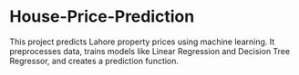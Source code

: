 # House-Price-Prediction
This project predicts Lahore property prices using machine learning. It preprocesses data, trains models like Linear Regression and Decision Tree Regressor, and creates a prediction function. 
